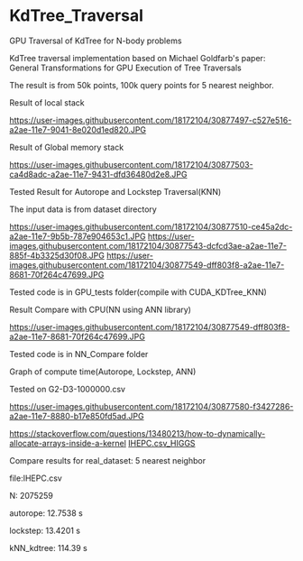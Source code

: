 # KdTree_Traversal

GPU Traversal of KdTree for N-body problems


KdTree traversal implementation based on Michael Goldfarb's paper: General Transformations for GPU Execution of Tree Traversals


The result is from 50k points, 100k query points for 5 nearest neighbor.
 
Result of local stack

https://user-images.githubusercontent.com/18172104/30877497-c527e516-a2ae-11e7-9041-8e020d1ed820.JPG
 
Result of Global memory stack

https://user-images.githubusercontent.com/18172104/30877503-ca4d8adc-a2ae-11e7-9431-dfd36480d2e8.JPG





Tested Result for Autorope and Lockstep Traversal(KNN)

The input data is from dataset directory

https://user-images.githubusercontent.com/18172104/30877510-ce45a2dc-a2ae-11e7-9b5b-787e904653c1.JPG
https://user-images.githubusercontent.com/18172104/30877543-dcfcd3ae-a2ae-11e7-885f-4b3325d30f08.JPG
https://user-images.githubusercontent.com/18172104/30877549-dff803f8-a2ae-11e7-8681-70f264c47699.JPG

Tested code is in GPU_tests folder(compile with CUDA_KDTree_KNN)


Result Compare with CPU(NN using ANN library)

https://user-images.githubusercontent.com/18172104/30877549-dff803f8-a2ae-11e7-8681-70f264c47699.JPG

Tested code is in NN_Compare folder




Graph of compute time(Autorope, Lockstep, ANN)

Tested on G2-D3-1000000.csv

https://user-images.githubusercontent.com/18172104/30877580-f3427286-a2ae-11e7-8880-b17e850fd5ad.JPG


https://stackoverflow.com/questions/13480213/how-to-dynamically-allocate-arrays-inside-a-kernel
[IHEPC.csv_HIGGS](/uploads/f1bf2a9b761b73ee58841eb9ff271c16/IHEPC.csv_HIGGS)



Compare results for real_dataset:
5 nearest neighbor

file:IHEPC.csv

N: 2075259

autorope: 12.7538 s

lockstep: 13.4201 s

kNN_kdtree: 114.39 s


